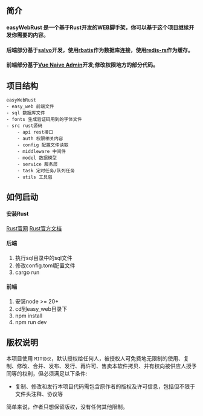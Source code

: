 ## 简介
#### easyWebRust 是一个基于Rust开发的WEB脚手架，你可以基于这个项目继续开发你需要的内容。
#### 后端部分基于[salvo](https://github.com/salvo-rs/salvo)开发，使用[rbatis](https://github.com/rbatis/rbatis)作为数据库连接，使用[redis-rs](https://github.com/redis-rs/redis-rs)作为缓存。
#### 前端部分基于[Vue Naive Admin](https://github.com/zclzone/vue-naive-admin)开发;修改权限地方的部分代码。

## 项目结构
    easyWebRust
    - easy_web 前端文件
    - sql 数据库文件
    - fonts 生成验证码用到的字体文件
    - src rust源码
        - api rest接口
        - auth 权限相关内容
        - config 配置文件读取
        - middleware 中间件
        - model 数据模型
        - service 服务层
        - task 定时任务/队列任务
        - utils 工具包
## 如何启动

#### 安装Rust
[Rust官网](https://www.rust-lang.org/tools/install)
[Rust官方文档](https://forge.rust-lang.org/infra/other-installation-methods.html)


#### 后端
1. 执行sql目录中的sql文件
2. 修改config.toml配置文件
3. cargo run

#### 前端
1. 安装node >= 20+
2. cd到easy_web目录下
3. npm install
4. npm run dev

## 版权说明

本项目使用 `MIT协议`，默认授权给任何人，被授权人可免费地无限制的使用、复制、修改、合并、发布、发行、再许可、售卖本软件拷贝、并有权向被供应人授予同等的权利，但必须满足以下条件:

- 复制、修改和发行本项目代码需包含原作者的版权及许可信息，包括但不限于文件头注释、协议等

简单来说，作者只想保留版权，没有任何其他限制。

## 
